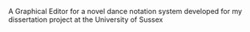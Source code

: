 A Graphical Editor for a novel dance notation system developed for my dissertation project at the University of Sussex


